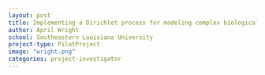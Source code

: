 ```yaml
---
layout: post
title: Implementing a Dirichlet process for modeling complex biological data
author: April Wright
school: Southeastern Louisiana University
project-type: PilotProject
image: "wright.png"
categories: project-investigator
---
```

